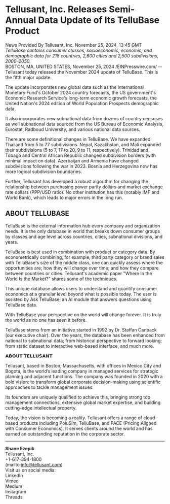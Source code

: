 # Tellusant, Inc. Releases Semi-Annual Data Update of Its TelluBase Product
News Provided By Tellusant, Inc. November 25, 2024, 13:45 GMT  
*TelluBase contains consumer classes, socioeconomic, economic, and demographic data for 218 countries, 2,600 cities and 2,500 subdivisions, 2000–2050.*  
BOSTON, MA, UNITED STATES, November 25, 2024 /EINPresswire.com/ -- Tellusant today released the November 2024 update of TelluBase. This is the fifth major update.  

The update incorporates new global data such as the International Monetary Fund's October 2024 country forecasts, the US government's Economic Research Service's long-term economic growth forecasts, the United Nation's 2024 edition of World Population Prospects demographic data.  

It also incorporates new subnational data from dozens of country censuses as well subnational data sourced from the US Bureau of Economic Analysis, Eurostat, Radboud University, and various national data sources.  

There are some definitional changes in TelluBase. We have expanded Thailand from 5 to 77 subdivisions. Nepal, Kazakhstan, and Mali expanded their subdivisions (5 to 7, 17 to 20, 9 to 11, respectively). Trinidad and Tobago and Central African Republic changed subdivision borders (with minimal impact on data). Azerbaijan and Armenia have changed subdivisions following the war in 2023. Bosnia and Herzegovina now has more logical subdivision boundaries.  

Further, Tellusant has developed a robust algorithm for changing the relationship between purchasing power parity dollars and market exchange rate dollars (PPP/USD ratio). No other institution has this (notably IMF and World Bank), which leads to major errors in the long run.  

## ABOUT TELLUBASE  

TelluBase is the external information hub every company and organization needs. It is the only database in world that breaks down consumer groups by classes and age level across countries, cities, subnational divisions, and years.  

TelluBase is best used in combination with product or category data. By econometrically combining, for example, third party category or brand sales with TelluBase's size of the middle class, one can quickly assess where the opportunities are; how they will change over time; and how they compare between countries or cities. Tellusant's academic paper "Where In the World Is the Market?" shares some of the techniques.  

This unique database allows users to understand and quantify consumer economics at a granular level beyond what is possible today. The user is assisted by Ask TelluBase, an AI module that answers questions using TelluBase data.  

With TelluBase your perspective on the world will change forever. It is truly the world as no one has seen it before.  

TelluBase stems from an initiative started in 1992 by Dr. Staffan Canback (our executive chair). Over the years, the database has been enhanced from national to subnational data; from historical perspective to forward looking; from static dataset to interactive web-based interface, and much more.  

𝗔𝗕𝗢𝗨𝗧 𝗧𝗘𝗟𝗟𝗨𝗦𝗔𝗡𝗧

Tellusant, based in Boston, Massachusetts, with offices in Mexico City and Bogota, is the world’s leading company in managed services for strategic planning and adjacent functions. The company was founded in 2020 with a bold vision: to transform global corporate decision-making using scientific approaches to tackle management issues.  

Its founders are uniquely qualified to achieve this, bringing strong top management connections, extensive global market expertise, and building cutting-edge intellectual property.  

Today, the vision is becoming a reality. Tellusant offers a range of cloud-based products including PoluSim, TelluBase, and PACE (Pricing Aligned with Consumer Economics). It serves clients around the world and has earned an outstanding reputation in the corporate sector.  

---
**Shane Ezepik**  
Tellusant, Inc.  
+1-617-394-1800  
(mailto:info@tellusant.com)  
Visit us on social media:  
LinkedIn  
Vimeo  
Medium  
Instagram  
Threads  
